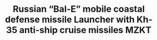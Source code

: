 ---
layout: product
title: "Russian “Bal-E” mobile coastal defense missile Launcher with Kh-35 anti-ship cruise missiles MZKT"
price: "4500" 
desc: "Maketa"
img_path: "/assets/img/UA72030.jpg"
brand: "N/A"
available: false
special_offer: false
new: false
soon: false
cat: "010000"
subcat: "013300"
subsubcat: "0N/A"
sifra: "UA72030"
---